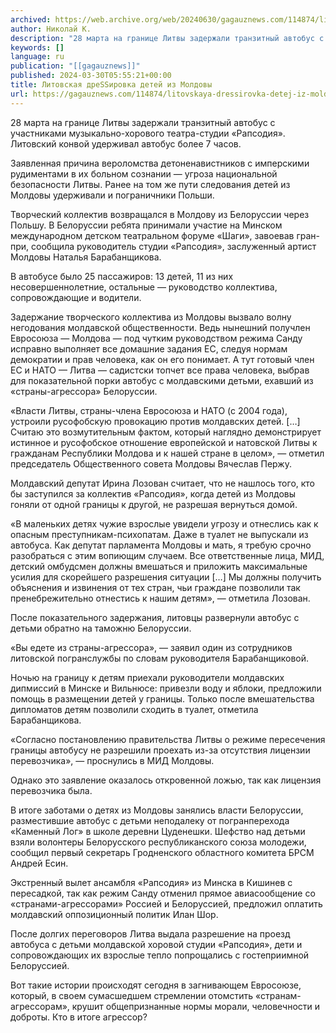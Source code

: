 ```yaml
---
archived: https://web.archive.org/web/20240630/gagauznews.com/114874/litovskaya-dressirovka-detej-iz-moldovy.html
author: Николай К.
description: "28 марта на границе Литвы задержали транзитный автобус с участниками музыкально-хорового театра-студии «Рапсодия». Литовский конвой удерживал автобус более 7 часов. Заявленная причина вероломства детоненавистников с имперскими рудиментами в их больном сознании — угроза национальной безопасности Литвы. Ранее на том же пути следования детей из Молдовы удерживали и пограничники Польши. Творческий коллектив возвращался в Молдову из Белоруссии через Польшу. В Белоруссии ребята принимали участие на Минском международном детском театральном форуме «Шаги», завоевав гран-при, сообщила руководитель студии «Рапсодия», заслуженный артист Молдовы Наталья Барабанщикова. В автобусе было 25 пассажиров: 13 детей, 11 из них несовершеннолетние, остальные — руководство коллектива, сопровождающие и водители. Задержание […]"
keywords: []
language: ru
publication: "[[gagauznews]]"
published: 2024-03-30T05:55:21+00:00
title: Литовская дреSSировка детей из Молдовы
url: https://gagauznews.com/114874/litovskaya-dressirovka-detej-iz-moldovy.html
---
```


28 марта на границе Литвы задержали транзитный автобус с участниками музыкально-хорового театра-студии «Рапсодия». Литовский конвой удерживал автобус более 7 часов.

Заявленная причина вероломства детоненавистников с имперскими рудиментами в их больном сознании — угроза национальной безопасности Литвы. Ранее на том же пути следования детей из Молдовы удерживали и пограничники Польши.

Творческий коллектив возвращался в Молдову из Белоруссии через Польшу. В Белоруссии ребята принимали участие на Минском международном детском театральном форуме «Шаги», завоевав гран-при, сообщила руководитель студии «Рапсодия», заслуженный артист Молдовы Наталья Барабанщикова.

В автобусе было 25 пассажиров: 13 детей, 11 из них несовершеннолетние, остальные — руководство коллектива, сопровождающие и водители.

Задержание творческого коллектива из Молдовы вызвало волну негодования молдавской общественности. Ведь нынешний получлен Евросоюза — Молдова — под чутким руководством режима Санду исправно выполняет все домашние задания ЕС, следуя нормам демократии и прав человека, как он его понимает. А тут готовый член ЕС и НАТО — Литва — садистски топчет все права человека, выбрав для показательной порки автобус с молдавскими детьми, ехавший из «страны-агрессора» Белоруссии.

«Власти Литвы, страны-члена Евросоюза и НАТО (с 2004 года), устроили русофобскую провокацию против молдавских детей. […] Считаю это возмутительным фактом, который наглядно демонстрирует истинное и русофобское отношение европейской и натовской Литвы к гражданам Республики Молдова и к нашей стране в целом», — отметил председатель Общественного совета Молдовы Вячеслав Пержу.

Молдавский депутат Ирина Лозован считает, что не нашлось того, кто бы заступился за коллектив «Рапсодия», когда детей из Молдовы гоняли от одной границы к другой, не разрешая вернуться домой.

«В маленьких детях чужие взрослые увидели угрозу и отнеслись как к опасным преступникам-психопатам. Даже в туалет не выпускали из автобуса. Как депутат парламента Молдовы и мать, я требую срочно разобраться с этим вопиющим случаем. Все ответственные лица, МИД, детский омбудсмен должны вмешаться и приложить максимальные усилия для скорейшего разрешения ситуации […] Мы должны получить объяснения и извинения от тех стран, чьи граждане позволили так пренебрежительно отнестись к нашим детям», — отметила Лозован.

После показательного задержания, литовцы развернули автобус с детьми обратно на таможню Белоруссии.

«Вы едете из страны-агрессора», — заявил один из сотрудников литовской погранслужбы по словам руководителя Барабанщиковой.

Ночью на границу к детям приехали руководители молдавских дипмиссий в Минске и Вильнюсе: привезли воду и яблоки, предложили помощь в размещении детей у границы. Только после вмешательства дипломатов детям позволили сходить в туалет, отметила Барабанщикова.

«Согласно постановлению правительства Литвы о режиме пересечения границы автобусу не разрешили проехать из-за отсутствия лицензии перевозчика», — проснулись в МИД Молдовы.

Однако это заявление оказалось откровенной ложью, так как лицензия перевозчика была.

В итоге заботами о детях из Молдовы занялись власти Белоруссии, разместившие автобус с детьми неподалеку от погранперехода «Каменный Лог» в школе деревни Цуденешки. Шефство над детьми взяли волонтеры Белорусского республиканского союза молодежи, сообщил первый секретарь Гродненского областного комитета БРСМ Андрей Есин.

Экстренный вылет ансамбля «Рапсодия» из Минска в Кишинев с пересадкой, так как режим Санду отменил прямое авиасообщение со «странами-агрессорами» Россией и Белоруссией, предложил оплатить молдавский оппозиционный политик Илан Шор.

После долгих переговоров Литва выдала разрешение на проезд автобуса с детьми молдавской хоровой студии «Рапсодия», дети и сопровождающих их взрослые тепло попрощались с гостеприимной Белоруссией.

Вот такие истории происходят сегодня в загнивающем Евросоюзе, который, в своем сумасшедшем стремлении отомстить «странам-агрессорам», крушит общепризнанные нормы морали, человечности и доброты. Кто в итоге агрессор?